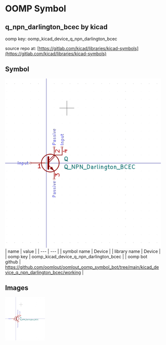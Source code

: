 # OOMP Symbol  
## q_npn_darlington_bcec  by kicad  
  
oomp key: oomp_kicad_device_q_npn_darlington_bcec  
  
source repo at: [https://gitlab.com/kicad/libraries/kicad-symbols](https://gitlab.com/kicad/libraries/kicad-symbols)  
## Symbol  
  
[![working.png](working_600.png)](working.png)  
| name | value | 
| --- | --- | 
| symbol name | Device | 
| library name | Device | 
| oomp key | oomp_kicad_device_q_npn_darlington_bcec | 
| oomp bot github | https://github.com/oomlout/oomlout_oomp_symbol_bot/tree/main/kicad_device_q_npn_darlington_bcec/working | 
## Images  
  
[![working.png](working_140.png)](working.png)  
